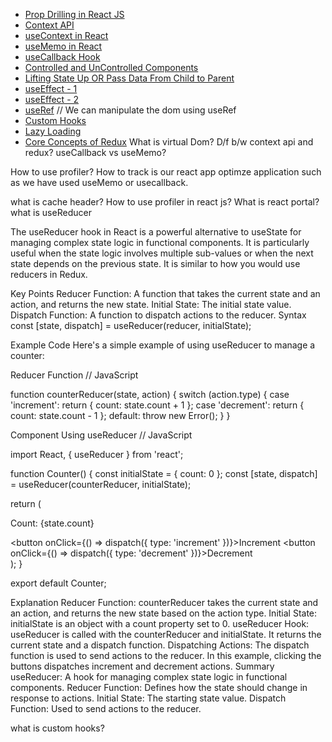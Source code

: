 - [Prop Drilling in React JS ](https://youtu.be/CeY1sd80Hxo?si=G6E6mYmOZfK5RLZc)
- [Context API](https://youtu.be/Qe9uObzq76M?si=s_FBVD8kDk_Y7G9C)
- [useContext in React](https://youtu.be/iFssz5lpncw?si=OQhtx8lb4g5OMVlO)
- [useMemo in React](https://youtu.be/P_YwL0B8k7k?si=lSmIIwaBenUP5HmM)
- [useCallback Hook](https://youtu.be/5zempLONkxM?si=n_J2V73ehtNuyNbU)
- [Controlled and UnControlled Components](https://youtu.be/uXwFVf1A9ak?si=8tL045QMsPKZceKW)
- [Lifting State Up OR Pass Data From Child to Parent ](https://youtu.be/NMerkZt7iVw?si=_WgtI6cdcw_zJlqW)
- [useEffect - 1](https://youtu.be/tGXbiU2jcs4?si=r0nR0DAHGPqYuyJ8)
- [useEffect - 2](https://youtu.be/53H_fYlikHc?si=md3b7cXuiAS0use3)
- [useRef](https://www.youtube.com/watch?v=nX9ShZo0COc) // We can manipulate the dom using useRef
- [Custom Hooks](https://youtu.be/Vs43P8zcRr4?si=WccVdX891-CrCpVs)
- [Lazy Loading](https://youtu.be/-L2e1dR1UIE?si=5IQgKKuPV7b9JkLG)
- [Core Concepts of Redux](https://www.youtube.com/playlist?list=PLp18NAIKHWnuq1ODXRD-3ivVJ3R89A5UL)
What is virtual Dom?
D/f b/w context api and redux?
useCallback vs useMemo?

How to use profiler?
How to track is our react app optimze application such as we have used useMemo or usecallback.

what is cache header?
How to use profiler in react js?
What is react portal?
what is useReducer


The useReducer hook in React is a powerful alternative to useState for managing complex state logic in functional components. It is particularly useful when the state logic involves multiple sub-values or when the next state depends on the previous state. It is similar to how you would use reducers in Redux.

Key Points
Reducer Function: A function that takes the current state and an action, and returns the new state.
Initial State: The initial state value.
Dispatch Function: A function to dispatch actions to the reducer.
Syntax
const [state, dispatch] = useReducer(reducer, initialState);

Example Code
Here's a simple example of using useReducer to manage a counter:

Reducer Function
// JavaScript

function counterReducer(state, action) {
  switch (action.type) {
    case 'increment':
      return { count: state.count + 1 };
    case 'decrement':
      return { count: state.count - 1 };
    default:
      throw new Error();
  }
}

Component Using useReducer
// JavaScript

import React, { useReducer } from 'react';

function Counter() {
  const initialState = { count: 0 };
  const [state, dispatch] = useReducer(counterReducer, initialState);

  return (
    <div>
      <p>Count: {state.count}</p>
      <button onClick={() => dispatch({ type: 'increment' })}>Increment</button>
      <button onClick={() => dispatch({ type: 'decrement' })}>Decrement</button>
    </div>
  );
}

export default Counter;



Explanation
Reducer Function: counterReducer takes the current state and an action, and returns the new state based on the action type.
Initial State: initialState is an object with a count property set to 0.
useReducer Hook: useReducer is called with the counterReducer and initialState. It returns the current state and a dispatch function.
Dispatching Actions: The dispatch function is used to send actions to the reducer. In this example, clicking the buttons dispatches increment and decrement actions.
Summary
useReducer: A hook for managing complex state logic in functional components.
Reducer Function: Defines how the state should change in response to actions.
Initial State: The starting state value.
Dispatch Function: Used to send actions to the reducer.


what is custom hooks?